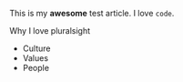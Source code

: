 This is my **awesome** test article.  I love `code`.

Why I love pluralsight

* Culture
* Values
* People